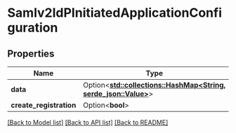 # Samlv2IdPInitiatedApplicationConfiguration

## Properties

Name | Type | Description | Notes
------------ | ------------- | ------------- | -------------
**data** | Option<[**std::collections::HashMap<String, serde_json::Value>**](serde_json::Value.md)> |  | [optional]
**create_registration** | Option<**bool**> |  | [optional]

[[Back to Model list]](../README.md#documentation-for-models) [[Back to API list]](../README.md#documentation-for-api-endpoints) [[Back to README]](../README.md)



